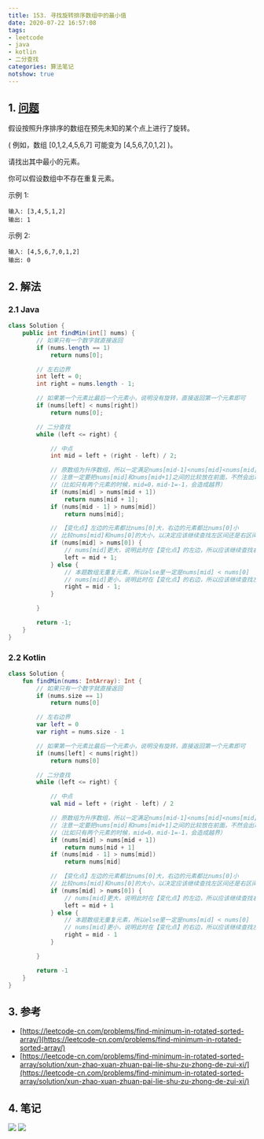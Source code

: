 ```yaml
---
title: 153. 寻找旋转排序数组中的最小值
date: 2020-07-22 16:57:08
tags:
- leetcode
- java
- kotlin
- 二分查找
categories: 算法笔记
notshow: true
---
```

## 1. [问题](https://leetcode-cn.com/problems/find-minimum-in-rotated-sorted-array/)
假设按照升序排序的数组在预先未知的某个点上进行了旋转。

( 例如，数组 [0,1,2,4,5,6,7] 可能变为 [4,5,6,7,0,1,2] )。

请找出其中最小的元素。

你可以假设数组中不存在重复元素。

示例 1:
```
输入: [3,4,5,1,2]
输出: 1
```

示例 2:
```
输入: [4,5,6,7,0,1,2]
输出: 0
```

<!--more-->

## 2. 解法

### 2.1 Java
```java
class Solution {
    public int findMin(int[] nums) {
        // 如果只有一个数字就直接返回
        if (nums.length == 1)
            return nums[0];

        // 左右边界
        int left = 0;
        int right = nums.length - 1;

        // 如果第一个元素比最后一个元素小，说明没有旋转，直接返回第一个元素即可
        if (nums[left] < nums[right])
            return nums[0];

        // 二分查找
        while (left <= right) {

            // 中点
            int mid = left + (right - left) / 2;

            // 原数组为升序数组，所以一定满足nums[mid-1]<nums[mid]<nums[mid]+1，所以一旦出现矛盾，说明找到了【变化点】，也就找到了最小值
            // 注意一定要把nums[mid]和nums[mid+1]之间的比较放在前面，不然会出现越界异常
            //（比如只有两个元素的时候，mid=0，mid-1=-1，会造成越界）
            if (nums[mid] > nums[mid + 1])
                return nums[mid + 1];
            if (nums[mid - 1] > nums[mid])
                return nums[mid];

            // 【变化点】左边的元素都比nums[0]大，右边的元素都比nums[0]小
            // 比较nums[mid]和nums[0]的大小，以决定应该继续查找左区间还是右区间
            if (nums[mid] > nums[0]) {
                // nums[mid]更大，说明此时在【变化点】的左边，所以应该继续查找右区间
                left = mid + 1;
            } else {
                // 本题数组无重复元素，所以else里一定是nums[mid] < nums[0]
                // nums[mid]更小，说明此时在【变化点】的右边，所以应该继续查找左区间
                right = mid - 1;
            }

        }

        return -1;
    }
}
```

### 2.2 Kotlin
```kotlin
class Solution {
    fun findMin(nums: IntArray): Int {
        // 如果只有一个数字就直接返回
        if (nums.size == 1)
            return nums[0]

        // 左右边界
        var left = 0
        var right = nums.size - 1

        // 如果第一个元素比最后一个元素小，说明没有旋转，直接返回第一个元素即可
        if (nums[left] < nums[right])
            return nums[0]

        // 二分查找
        while (left <= right) {

            // 中点
            val mid = left + (right - left) / 2

            // 原数组为升序数组，所以一定满足nums[mid-1]<nums[mid]<nums[mid]+1，所以一旦出现矛盾，说明找到了【变化点】，也就找到了最小值
            // 注意一定要把nums[mid]和nums[mid+1]之间的比较放在前面，不然会出现越界异常
            //（比如只有两个元素的时候，mid=0，mid-1=-1，会造成越界）
            if (nums[mid] > nums[mid + 1])
                return nums[mid + 1]
            if (nums[mid - 1] > nums[mid])
                return nums[mid]

            // 【变化点】左边的元素都比nums[0]大，右边的元素都比nums[0]小
            // 比较nums[mid]和nums[0]的大小，以决定应该继续查找左区间还是右区间
            if (nums[mid] > nums[0]) {
                // nums[mid]更大，说明此时在【变化点】的左边，所以应该继续查找右区间
                left = mid + 1
            } else {
                // 本题数组无重复元素，所以else里一定是nums[mid] < nums[0]
                // nums[mid]更小，说明此时在【变化点】的右边，所以应该继续查找左区间
                right = mid - 1
            }

        }

        return -1
    }
}
```

## 3. 参考
- [https://leetcode-cn.com/problems/find-minimum-in-rotated-sorted-array/](https://leetcode-cn.com/problems/find-minimum-in-rotated-sorted-array/)
- [https://leetcode-cn.com/problems/find-minimum-in-rotated-sorted-array/solution/xun-zhao-xuan-zhuan-pai-lie-shu-zu-zhong-de-zui-xi/](https://leetcode-cn.com/problems/find-minimum-in-rotated-sorted-array/solution/xun-zhao-xuan-zhuan-pai-lie-shu-zu-zhong-de-zui-xi/)

## 4. 笔记
![](https://777blog.oss-cn-shanghai.aliyuncs.com/leetcode/leetcode-153-1.jpg)
![](https://777blog.oss-cn-shanghai.aliyuncs.com/leetcode/leetcode-153-2.jpg)